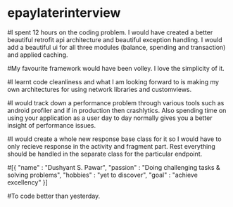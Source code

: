 # epaylaterinterview

#I spent 12 hours on the coding problem. I would have created a better beautiful retrofit api architecture and beautiful exception handling.
I would add a beautiful ui for all three modules (balance, spending and transaction) and applied caching.


#My favourite framework would have been volley. I love the simplicity of it.

#I learnt code cleanliness and what I am looking forward to is making my own architectures for using network libraries and customviews.

#I would track down a performance problem through various tools such as android profiler and if in production then crashlytics.
Also spending time on using your application as a user day to day normally gives you a better insight of performance issues.

#I would create a whole new response base class for it so I would have to only recieve response in the activity and 
fragment part. Rest everything should be handled in the separate class for the particular endpoint.

#[{
"name" : "Dushyant S. Pawar",
"passion" : "Doing challenging tasks & solving problems",
"hobbies" : "yet to discover",
"goal" : "achieve excellency"
}]

#To code better than yesterday.
